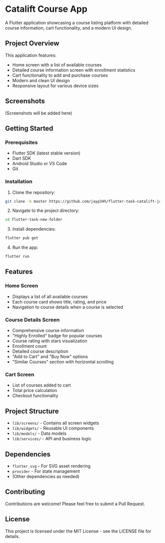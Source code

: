 # Catalift Course App

A Flutter application showcasing a course listing platform with detailed course information, cart functionality, and a modern UI design.

## Project Overview

This application features:
- Home screen with a list of available courses
- Detailed course information screen with enrollment statistics
- Cart functionality to add and purchase courses
- Modern and clean UI design
- Responsive layout for various device sizes

## Screenshots

(Screenshots will be added here)

## Getting Started

### Prerequisites

- Flutter SDK (latest stable version)
- Dart SDK
- Android Studio or VS Code
- Git

### Installation

1. Clone the repository:
```bash
git clone -b master https://github.com/jayp34h/flutter-task-catalift-jagdish.git flutter-task-new-folder
```

2. Navigate to the project directory:
```bash
cd flutter-task-new-folder
```

3. Install dependencies:
```bash
flutter pub get
```

4. Run the app:
```bash
flutter run
```

## Features

### Home Screen
- Displays a list of all available courses
- Each course card shows title, rating, and price
- Navigation to course details when a course is selected

### Course Details Screen
- Comprehensive course information
- "Highly Enrolled" badge for popular courses
- Course rating with stars visualization
- Enrollment count
- Detailed course description
- "Add to Cart" and "Buy Now" options
- "Similar Courses" section with horizontal scrolling

### Cart Screen
- List of courses added to cart
- Total price calculation
- Checkout functionality

## Project Structure

- `lib/screens/` - Contains all screen widgets
- `lib/widgets/` - Reusable UI components
- `lib/models/` - Data models
- `lib/services/` - API and business logic

## Dependencies

- `flutter_svg` - For SVG asset rendering
- `provider` - For state management
- (Other dependencies as needed)

## Contributing

Contributions are welcome! Please feel free to submit a Pull Request.

## License

This project is licensed under the MIT License - see the LICENSE file for details.
